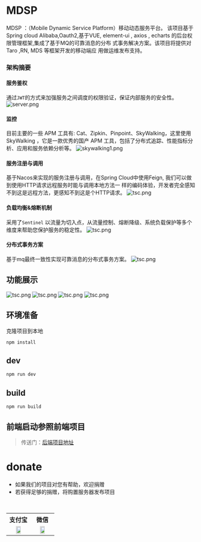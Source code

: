 

# MDSP
MDSP ：（Mobile Dynamic Service Platform）移动动态服务平台。
该项目基于Spring cloud Alibaba,Oauth2,基于VUE, element-ui ,
axios , echarts 的后台权限管理框架,集成了基于MQ的可靠消息的分布
式事务解决方案。该项目将提供对 Taro ,RN, MDS 等框架开发的移动端应
用做运维发布支持。

### 架构摘要
#### 服务鉴权
通过`JWT`的方式来加强服务之间调度的权限验证，保证内部服务的安全性。
![server.png](docs/img/server.png)

#### 监控
目前主要的一些 APM 工具有: Cat、Zipkin、Pinpoint、SkyWalking，这里使用 SkyWalking ，它是一款优秀的国产 APM 工具，包括了分布式追踪、性能指标分析、应用和服务依赖分析等。
![skywalking1.png](docs/img/skywalking1.png)

#### 服务注册与调用
基于Nacos来实现的服务注册与调用，在Spring Cloud中使用Feign, 我们可以做到使用HTTP请求远程服务时能与调用本地方法一
样的编码体验，开发者完全感知不到这是远程方法，更感知不到这是个HTTP请求。
![tsc.png](docs/img/nacos.jpg)

#### 负载均衡&熔断机制
采用了`Sentinel` 以流量为切入点，从流量控制、熔断降级、系统负载保护等多个维度来帮助您保护服务的稳定性。
![tsc.png](docs/img/sentinel.jpg)

#### 分布式事务方案
基于mq最终一致性实现可靠消息的分布式事务方案。
![tsc.png](docs/img/tsc.png)


## 功能展示
![tsc.png](docs/img/menu.jpg)
![tsc.png](docs/img/role.jpg)
![tsc.png](docs/img/log.jpg)
![tsc.png](docs/img/createcode.jpg)


## 环境准备
克隆项目到本地

```node
npm install
```

## dev

```node
npm run dev
```

## build

```
npm run build
```



## 前端启动参照前端项目
>  传送门：[后端项目地址](https://github.com/mdsp-team/mdsp) 



# donate

- 如果我们的项目对您有帮助，欢迎捐赠
- 若获得足够的捐赠，将购置服务器发布项目

<table>
  <tr>
    <th width="50%">支付宝</th>
    <th width="50%">微信</th>
  </tr>
  <tr></tr>
  <tr align="center">
    <td><img width="50%" src="https://github.com/mdsp-team/mdsp/blob/master/docs/img/zfb.jpg"></td>
    <td><img width="50%" src="https://github.com/mdsp-team/mdsp/blob/master/docs/img/wxf.jpg"></td>
  </tr>
</table>






